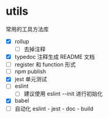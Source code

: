 # utils
常用的工具方法库

- [x] rollup
  - [ ] 去掉注释
- [x] typedoc 注释生成 README 文档
- [ ] register 和 function 形式
- [ ] npm publish
- [x] jest 单元测试
- [ ] eslint
  - [ ] 建议使用 eslint --init 进行初始化
- [x] babel
- [ ] 自动化 eslint - jest - doc - build